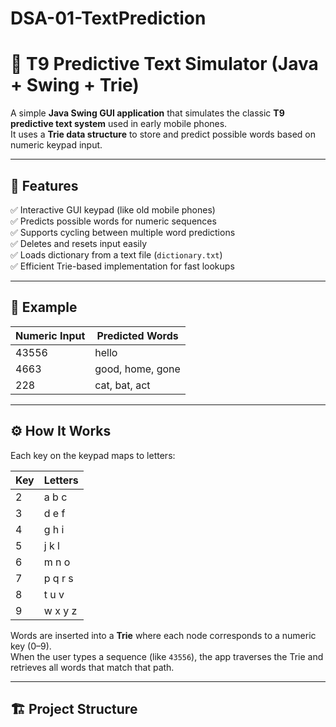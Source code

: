 # DSA-01-TextPrediction

# 📱 T9 Predictive Text Simulator (Java + Swing + Trie)

A simple **Java Swing GUI application** that simulates the classic **T9 predictive text system** used in early mobile phones.  
It uses a **Trie data structure** to store and predict possible words based on numeric keypad input.

---

## 🧠 Features
✅ Interactive GUI keypad (like old mobile phones)  
✅ Predicts possible words for numeric sequences  
✅ Supports cycling between multiple word predictions  
✅ Deletes and resets input easily  
✅ Loads dictionary from a text file (`dictionary.txt`)  
✅ Efficient Trie-based implementation for fast lookups  

---

## 📸 Example

| Numeric Input | Predicted Words |
|----------------|-----------------|
| 43556 | hello |
| 4663 | good, home, gone |
| 228 | cat, bat, act |

---

## ⚙️ How It Works

Each key on the keypad maps to letters:

| Key | Letters |
|-----|----------|
| 2 | a b c |
| 3 | d e f |
| 4 | g h i |
| 5 | j k l |
| 6 | m n o |
| 7 | p q r s |
| 8 | t u v |
| 9 | w x y z |

Words are inserted into a **Trie** where each node corresponds to a numeric key (0–9).  
When the user types a sequence (like `43556`), the app traverses the Trie and retrieves all words that match that path.

---

## 🏗️ Project Structure


